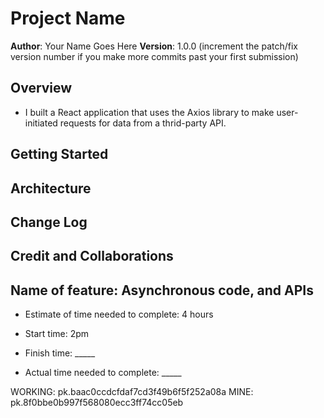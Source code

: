 # Project Name

**Author**: Your Name Goes Here
**Version**: 1.0.0 (increment the patch/fix version number if you make more commits past your first submission)

## Overview

- I built a React application that uses the Axios library to make user-initiated requests for data from a thrid-party API.

## Getting Started
<!-- What are the steps that a user must take in order to build this app on their own machine and get it running? -->

## Architecture
<!-- Provide a detailed description of the application design. What technologies (languages, libraries, etc) you're using, and any other relevant design information. -->

## Change Log

<!-- Use this area to document the iterative changes made to your application as each feature is successfully implemented. Use time stamps. Here's an example:

01-01-2001 4:59pm - Application now has a fully-functional express server, with a GET route for the location resource. -->

## Credit and Collaborations
<!-- Give credit (and a link) to other people or resources that helped you build this application. -->

## Name of feature: Asynchronous code, and APIs

- Estimate of time needed to complete: 4 hours

- Start time: 2pm

- Finish time: _____

- Actual time needed to complete: _____



WORKING: pk.baac0ccdcfdaf7cd3f49b6f5f252a08a
MINE: pk.8f0bbe0b997f568080ecc3ff74cc05eb